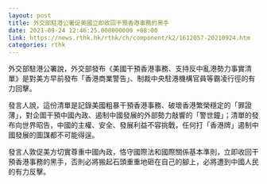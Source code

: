 ```yaml
---
layout: post
title: 外交部駐港公署促美國立即收回干預香港事務的黑手
date: 2021-09-24 12:46:25.000000000 +08:00
link: https://news.rthk.hk/rthk/ch/component/k2/1612057-20210924.htm
categories: rthk
---
```


外交部駐港公署說，外交部發布《美國干預香港事務、支持反中亂港勢力事實清單》是對美方早前發布「香港商業警告」、制裁中央駐港機構官員等霸凌行徑的有力回擊。

發言人說，這份清單是記錄美國粗暴干預香港事務、破壞香港繁榮穩定的「罪證薄」，對企圖干預中國內政、遏制中國發展的外部勢力敲響的「警世鐘」；清單的發布向世界昭告，中國的主權、安全、發展利益不容挑戰，任何打「香港牌」遏制中國發展的圖謀都不可能得逞。

發言人敦促美方切實尊重中國內政，恪守國際法和國際關係基本準則，立即收回干預香港事務的黑手，否則必將搬起石頭重重地砸在自己的腳上，必將遭到中國人民的有力反擊。
